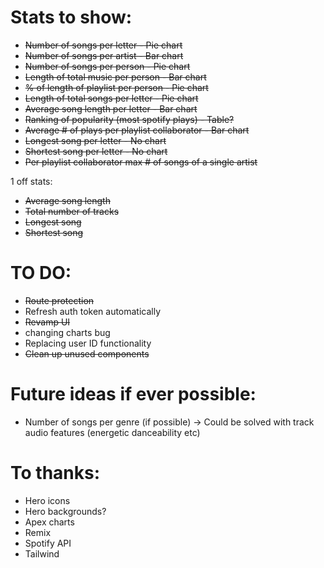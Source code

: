 # Stats to show:

- ~~Number of songs per letter - Pie chart~~
- ~~Number of songs per artist - Bar chart~~
- ~~Number of songs per person - Pie chart~~
- ~~Length of total music per person - Bar chart~~
- ~~% of length of playlist per person - Pie chart~~
- ~~Length of total songs per letter - Pie chart~~
- ~~Average song length per letter - Bar chart~~
- ~~Ranking of popularity (most spotify plays) - Table?~~
- ~~Average # of plays per playlist collaborator - Bar chart~~
- ~~Longest song per letter - No chart~~
- ~~Shortest song per letter - No chart~~
- ~~Per playlist collaborator max # of songs of a single artist~~

1 off stats:

- ~~Average song length~~
- ~~Total number of tracks~~
- ~~Longest song~~
- ~~Shortest song~~

# TO DO:

- ~~Route protection~~
- Refresh auth token automatically
- ~~Revamp UI~~
- changing charts bug
- Replacing user ID functionality
- ~~Clean up unused components~~

# Future ideas if ever possible:

- Number of songs per genre (if possible) -> Could be solved with track audio features (energetic danceability etc)

# To thanks:

- Hero icons
- Hero backgrounds?
- Apex charts
- Remix
- Spotify API
- Tailwind
